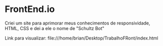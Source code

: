 # FrontEnd.io

Criei um site para aprimorar meus conhecimentos de responsividade, HTML, CSS e dei a ele o nome de "Schultz Bot"
 
Link para visualizar: file:///home/brian/Desktop/TrabalhoFRont/index.html
